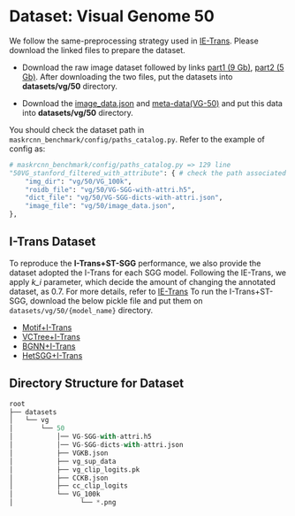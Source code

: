 # Dataset: Visual Genome 50

We follow the same-preprocessing strategy used in [IE-Trans](https://arxiv.org/pdf/2203.11654.pdf). Please download the linked files to prepare the dataset.

* Download the raw image dataset followed by links [part1 (9 Gb)](https://cs.stanford.edu/people/rak248/VG_100K_2/images.zip), [part2 (5 Gb)](https://cs.stanford.edu/people/rak248/VG_100K_2/images2.zip). After downloading the two files, put the datasets into **datasets/vg/50** directory. 



* Download the [image_data.json](https://drive.google.com/file/d/1gfpXlVJkQsVg7-psFlPqU9ZBo3xsuUHF/view?usp=share_link) and [meta-data(VG-50)](https://drive.google.com/file/d/1jWOrsxkRQ5Ov-5jdfG3jOjZMQktySf-k/view?usp=share_link) and put this data into **datasets/vg/50** directory.


You should check the dataset path in `maskrcnn_benchmark/config/paths_catalog.py`. Refer to the example of config as: 
```  python      
# maskrcnn_benchmark/config/paths_catalog.py => 129 line
"50VG_stanford_filtered_with_attribute": { # check the path associated with dataset  
    "img_dir": "vg/50/VG_100k",
    "roidb_file": "vg/50/VG-SGG-with-attri.h5",
    "dict_file": "vg/50/VG-SGG-dicts-with-attri.json",
    "image_file": "vg/50/image_data.json",
},
```  

## I-Trans Dataset

To reproduce the **I-Trans+ST-SGG** performance, we also provide the dataset adopted the I-Trans for each SGG model. Following the IE-Trans, we apply *k_i* parameter, which decide the amount of changing the annotated dataset, as 0.7. For more details, refer to [IE-Trans](https://github.com/waxnkw/IETrans-SGG.pytorch/blob/master/MODEL_ZOO.md) To run the I-Trans+ST-SGG, download the below pickle file and put them on `datasets/vg/50/{model_name}` directory.
  
* [Motif+I-Trans](https://drive.google.com/file/d/1WRaSADSdjujQzzEn4wqwE6_O2ynWnlCm/view?usp=sharing)  
* [VCTree+I-Trans](https://drive.google.com/file/d/1oJI-4FiqQL07VUC5a_lWFuwJ_nRMUMu5/view?usp=sharing)  
* [BGNN+I-Trans](https://drive.google.com/file/d/1xeQVIc2GjhlMkB6KH-12XT2e1pxZzFrr/view?usp=sharing)  
* [HetSGG+I-Trans](https://drive.google.com/file/d/1IEWE6aUwO40T9Oqs8mcbHUQQ-zZlBskt/view?usp=sharing)  




## Directory Structure for Dataset

```python
root  
├── datasets 
│   └── vg
│       └── 50 
│           │── VG-SGG-with-attri.h5
│           │── VG-SGG-dicts-with-attri.json
│           ├── VGKB.json
│           ├── vg_sup_data
│           ├── vg_clip_logits.pk
│           ├── CCKB.json
│           ├── cc_clip_logits
│           └── VG_100k
│                 └── *.png
```